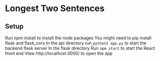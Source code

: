 # Longest Two Sentences

## Setup

Run npm install to install the node packages
You might need to pip install flask and flask_cors
In the api directory run `python3 app.py` to start the backend flask server
In the flask directory Run `npm start` to start the React front end
View http://localhost:3000/ to open the app
